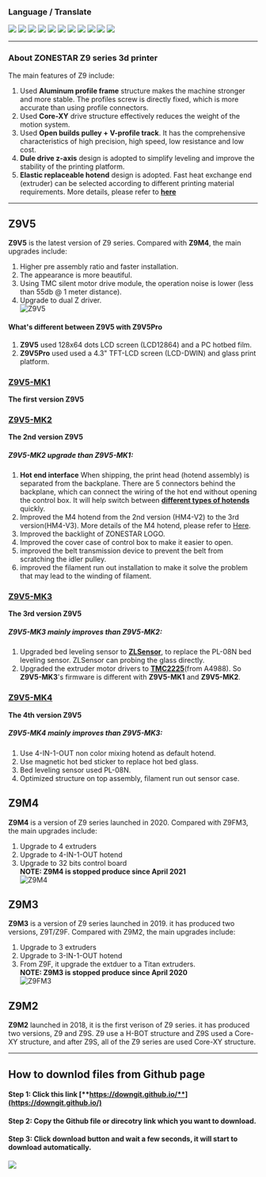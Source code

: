### Language / Translate
[![](./languagepic/EN.png)](https://github/ZONESTAR3D/Z9)
[![](./languagepic/ES.png)](https://github-com.translate.goog/ZONESTAR3D/Z9?_x_tr_sl=en&_x_tr_tl=es)
[![](./languagepic/PT.png)](https://github-com.translate.goog/ZONESTAR3D/Z9?_x_tr_sl=en&_x_tr_tl=pt)
[![](./languagepic/FR.png)](https://github-com.translate.goog/ZONESTAR3D/Z9?_x_tr_sl=en&_x_tr_tl=fr)
[![](./languagepic/RU.png)](https://github-com.translate.goog/ZONESTAR3D/Z9?_x_tr_sl=en&_x_tr_tl=ru)
[![](./languagepic/IT.png)](https://github-com.translate.goog/ZONESTAR3D/Z9?_x_tr_sl=en&_x_tr_tl=it)
[![](./languagepic/DE.png)](https://github-com.translate.goog/ZONESTAR3D/Z9?_x_tr_sl=en&_x_tr_tl=de)
[![](./languagepic/PL.png)](https://github-com.translate.goog/ZONESTAR3D/Z9?_x_tr_sl=en&_x_tr_tl=pl)
[![](./languagepic/KR.png)](https://github-com.translate.goog/ZONESTAR3D/Z9?_x_tr_sl=en&_x_tr_tl=ko)
[![](./languagepic/JP.png)](https://github-com.translate.goog/ZONESTAR3D/Z9?_x_tr_sl=en&_x_tr_tl=ja)
[![](./languagepic/SA.png)](https://github-com.translate.goog/ZONESTAR3D/Z9?_x_tr_sl=en&_x_tr_tl=ar)

----------
### About ZONESTAR Z9 series 3d printer
The main features of Z9 include:  
1. Used **Aluminum profile frame** structure makes the machine  stronger and more stable. The profiles screw is directly fixed, which is more accurate than using profile connectors.  
2. Used **Core-XY** drive structure effectively reduces the weight of the motion system.
3. Used **Open builds pulley + V-profile track**. It has the comprehensive characteristics of high precision, high speed, low resistance and low cost.  
4. **Dule drive z-axis** design is adopted to simplify leveling and improve the stability of the printing platform.  
5. **Elastic replaceable hotend** design is adopted. Fast heat exchange end (extruder) can be selected according to different printing material requirements.   More details, please refer to [**here**](https://github.com/ZONESTAR3D/Upgrade-kit-guide/tree/main/HOTEND)

------
## Z9V5
**Z9V5** is the latest version of Z9 series. Compared with **Z9M4**, the main upgrades include:  
1. Higher pre assembly ratio and faster installation.  
2. The appearance is more beautiful.  
3. Using TMC silent motor drive module, the operation noise is lower (less than 55db @ 1 meter distance).  
4. Upgrade to dual Z driver.  
![Z9V5](Z9V5.jpg)
#### What's different between Z9V5 with Z9V5Pro    
1. **Z9V5** used 128x64 dots LCD screen (LCD12864) and a PC hotbed film.  
2. **Z9V5Pro** used used a 4.3" TFT-LCD screen (LCD-DWIN) and glass print platform.
  
### [Z9V5-MK1](https://github.com/ZONESTAR3D/Z9/tree/main/Z9V5/Z9V5-MK1) 
**The first version Z9V5**
### [Z9V5-MK2](https://github.com/ZONESTAR3D/Z9/tree/main/Z9V5/Z9V5-MK2)
**The 2nd version Z9V5**
##### Z9V5-MK2 upgrade than Z9V5-MK1:  
1. **Hot end interface** When shipping, the print head (hotend assembly) is separated from the backplane. There are 5 connectors behind the backplane, which can connect the wiring of the hot end without opening the control box. It will help switch between [**different types of hotends**](https://github.com/ZONESTAR3D/Upgrade-kit-guide/tree/main/HOTEND) quickly.  
2. Improved the M4 hotend from the 2nd version (HM4-V2) to the 3rd version(HM4-V3). More details of the M4 hotend, please refer to [Here](https://github.com/ZONESTAR3D/Upgrade-kit-guide/tree/main/HOTEND/M4%20%204-IN-1-OUT%20Mixing%20Color%20Hotend).  
3. Improved the backlight of ZONESTAR LOGO.  
4. Improved the cover case of control box to make it easier to open.  
5. improved the belt transmission device to prevent the belt from scratching the idler pulley.  
6. improved the filament run out installation to make it solve the problem that may lead to the winding of filament.    
    
### [Z9V5-MK3](https://github.com/ZONESTAR3D/Z9/tree/main/Z9V5/Z9V5-MK3)
**The 3rd version Z9V5**  
##### **Z9V5-MK3 mainly improves than Z9V5-MK2**:  
1. Upgraded bed leveling sensor to [**ZLSensor**](https://aliexpress.com/item/1005002865311470.html), to replace the PL-08N bed leveling sensor. ZLSensor can probing the glass directly.  
2. Upgraded the extruder motor drivers to [**TMC2225**](https://aliexpress.com/item/1005003270721219.html)(from A4988). So **Z9V5-MK3**'s firmware is different with **Z9V5-MK1** and **Z9V5-MK2**.  

### [Z9V5-MK4](https://github.com/ZONESTAR3D/Z9/tree/main/Z9V5/Z9V5-MK4)
**The 4th version Z9V5**  
##### **Z9V5-MK4 mainly improves than Z9V5-MK3**:  
1. Use 4-IN-1-OUT non color mixing hotend as default hotend.
2. Use magnetic hot bed sticker to replace hot bed glass.
3. Bed leveling sensor used PL-08N.
4. Optimized structure on top assembly, filament run out sensor case.

## Z9M4 
**Z9M4** is a version of Z9 series launched in 2020. Compared with Z9FM3, the main upgrades include:  
1. Upgrade to 4 extruders  
2. Upgrade to 4-IN-1-OUT hotend  
3. Upgrade to 32 bits control board  
**NOTE: Z9M4 is stopped produce since April 2021**  
![Z9M4](Z9M4.jpg)

## Z9M3 
**Z9M3** is a version of Z9 series launched in 2019.  it has produced two versions, Z9T/Z9F. Compared with Z9M2, the main upgrades include:  
1. Upgrade to 3 extruders  
2. Upgrade to 3-IN-1-OUT hotend  
3. From Z9F, it upgrade the extduer to a Titan extruders.  
**NOTE: Z9M3 is stopped produce since April 2020**  
![Z9FM3](Z9M3.jpg)  

## Z9M2
**Z9M2** launched in 2018, it is the first verison of Z9 series. it has produced two versions, Z9 and Z9S. Z9 use a H-BOT structure and Z9S used a Core-XY structure, and after Z9S, all of the Z9 series are used Core-XY structure.

------
## How to downlod files from Github page
#### Step 1: Click this link [**https://downgit.github.io/**](https://downgit.github.io/) 
#### Step 2: Copy the Github file or direcotry link which you want to download.
#### Step 3: Click download button and wait a few seconds, it will start to download automatically. 
![](https://github.com/ZONESTAR3D/Document-and-User-Guide/blob/master/download.gif)   




 


